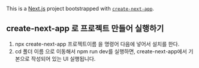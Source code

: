This is a [Next.js](https://nextjs.org/) project bootstrapped with [`create-next-app`](https://github.com/vercel/next.js/tree/canary/packages/create-next-app).

## create-next-app 로 프로젝트 만들어 실행하기

1. npx create-next-app 프로젝트이름  을 명령어 다음에 넣어서 설치를 한다.  
2. cd 폴더 이름 으로 이동해서 npm run dev를 실행하면, create-next-app에서 기본으로 작성되어 있는 UI 실행됩니다.